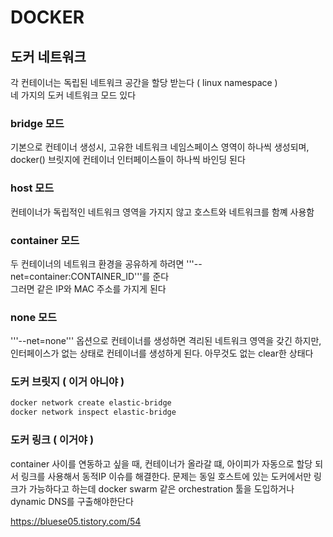 # DOCKER
## 도커 네트워크
각 컨테이너는 독립된 네트워크 공간을 할당 받는다 ( linux namespace )   
네 가지의 도커 네트워크 모드 있다   
### bridge 모드 
기본으로 컨테이너 생성시, 고유한 네트워크 네임스페이스 영역이 하나씩 생성되며,   
docker() 브릿지에 컨테이너 인터페이스들이 하나씩 바인딩 된다
### host 모드
컨테이너가 독립적인 네트워크 영역을 가지지 않고 호스트와 네트워크를 함꼐 사용함
### container 모드
두 컨테이너의 네트워크 환경을 공유하게 하려면 '''--net=container:CONTAINER_ID'''를 준다     
그러면 같은 IP와 MAC 주소를 가지게 된다
### none 모드
'''--net=none''' 옵션으로 컨테이너를 생성하면 격리된 네트워크 영역을 갖긴 하지만,     
인터페이스가 없는 상태로 컨테이너를 생성하게 된다. 아무것도 없는 clear한 상태다
### 도커 브릿지 ( 이거 아니야 )
~~~sh 
docker network create elastic-bridge
docker network inspect elastic-bridge
~~~

### 도커 링크 ( 이거야 )
container 사이를 연동하고 싶을 때, 컨테이너가 올라갈 떄, 아이피가 자동으로 할당 되서 링크를 사용해서 동적IP 이슈를 해결한다.
문제는 동일 호스트에 있는 도커에서만 링크가 가능하다고 하는데 docker swarm 같은 orchestration 툴을 도입하거나 dynamic DNS를 구출해야한단다 

https://bluese05.tistory.com/54